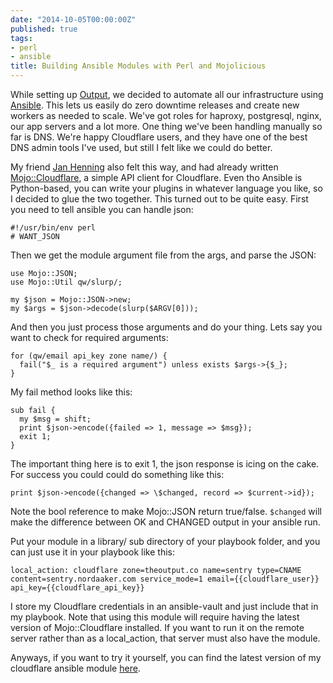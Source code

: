 ```yaml
---
date: "2014-10-05T00:00:00Z"
published: true
tags:
- perl
- ansible
title: Building Ansible Modules with Perl and Mojolicious
---
```


While setting up [Output](http://theoutput.co/), we decided to automate all our
infrastructure using [Ansible](http://ansible.com/). This lets us easily do
zero downtime releases and create new workers as needed to scale. We've got
roles for haproxy, postgresql, nginx, our app servers and a lot more. One thing
we've been handling manually so far is DNS. We're happy Cloudflare users, and
they have one of the best DNS admin tools I've used, but still I felt like we
could do better.

My friend [Jan Henning](http://thorsen.pm) also felt this way, and had already
written
[Mojo::Cloudflare](http://search.cpan.org/~jhthorsen/Mojo-Cloudflare-0.03/README.pod),
a simple API client for Cloudflare. Even tho Ansible is Python-based, you can
write your plugins in whatever language you like, so I decided to glue the two
together. This turned out to be quite easy. First you need to tell ansible you
can handle json:

```
#!/usr/bin/env perl
# WANT_JSON
```

Then we get the module argument file from the args, and parse the JSON:

```
use Mojo::JSON;
use Mojo::Util qw/slurp/;

my $json = Mojo::JSON->new;
my $args = $json->decode(slurp($ARGV[0]));
```

And then you just process those arguments and do your thing. Lets say you want
to check for required arguments:

```
for (qw/email api_key zone name/) {
  fail("$_ is a required argument") unless exists $args->{$_};
}
```

My fail method looks like this:

```
sub fail {
  my $msg = shift;
  print $json->encode({failed => 1, message => $msg});
  exit 1;
}
```

The important thing here is to exit 1, the json response is icing on the cake.
For success you could could do something like this:

```
print $json->encode({changed => \$changed, record => $current->id});
```

Note the bool reference to make Mojo::JSON return true/false. `$changed`
will make the difference between OK and CHANGED output in your ansible run.

Put your module in a library/ sub directory of your playbook folder, and you
can just use it in your playbook like this:

```
local_action: cloudflare zone=theoutput.co name=sentry type=CNAME
content=sentry.nordaaker.com service_mode=1 email={{cloudflare_user}}
api_key={{cloudflare_api_key}}
```

I store my Cloudflare credentials in an ansible-vault and just include that in
my playbook. Note that using this module will require having the latest version
of Mojo::Cloudflare installed. If you want to run it on the remote server
rather than as a local_action, that server must also have the module.

Anyways, if you want to try it yourself, you can find the latest version of my
cloudflare ansible module
[here](https://gist.github.com/marcusramberg/1ba1ecdc8fe2a3870602).
